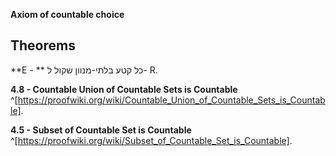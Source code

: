 **Axiom of countable choice**



## Theorems 

**E - ** 
כל קטע בלתי-מנוון שקול ל- R.

**4.8 - Countable Union of Countable Sets is Countable** ^[https://proofwiki.org/wiki/Countable_Union_of_Countable_Sets_is_Countable].

**4.5 - Subset of Countable Set is Countable** ^[https://proofwiki.org/wiki/Subset_of_Countable_Set_is_Countable].

